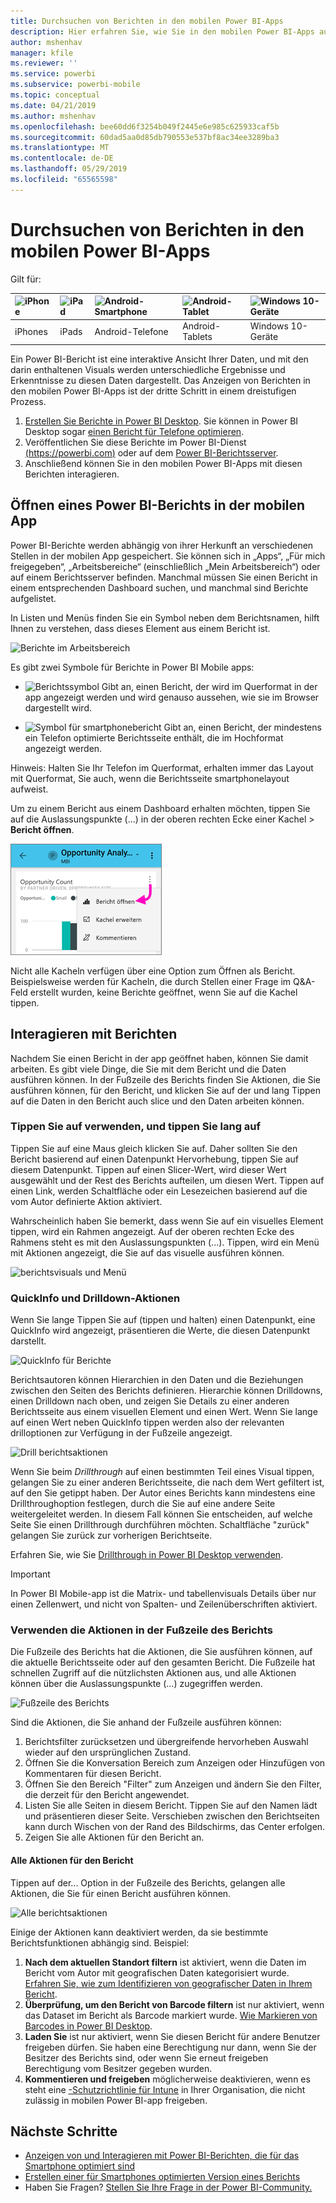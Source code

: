 ```yaml
---
title: Durchsuchen von Berichten in den mobilen Power BI-Apps
description: Hier erfahren Sie, wie Sie in den mobilen Power BI-Apps auf Ihrem Telefon oder Tablet Berichte anzeigen und mit diesen interagieren. Erstellen Sie Berichte im Power BI-Dienst oder in Power BI Desktop, und verwenden Sie sie anschließend in den mobilen Apps.
author: mshenhav
manager: kfile
ms.reviewer: ''
ms.service: powerbi
ms.subservice: powerbi-mobile
ms.topic: conceptual
ms.date: 04/21/2019
ms.author: mshenhav
ms.openlocfilehash: bee60dd6f3254b049f2445e6e985c625933caf5b
ms.sourcegitcommit: 60dad5aa0d85db790553e537bf8ac34ee3289ba3
ms.translationtype: MT
ms.contentlocale: de-DE
ms.lasthandoff: 05/29/2019
ms.locfileid: "65565598"
---
```

# <a name="explore-reports-in-the-power-bi-mobile-apps"></a>Durchsuchen von Berichten in den mobilen Power BI-Apps
Gilt für:

| ![iPhone](././media/mobile-reports-in-the-mobile-apps/ios-logo-40-px.png) | ![iPad](././media/mobile-reports-in-the-mobile-apps/ios-logo-40-px.png) | ![Android-Smartphone](././media/mobile-reports-in-the-mobile-apps/android-logo-40-px.png) | ![Android-Tablet](././media/mobile-reports-in-the-mobile-apps/android-logo-40-px.png) | ![Windows 10-Geräte](./media/mobile-reports-in-the-mobile-apps/win-10-logo-40-px.png) |
|:--- |:--- |:--- |:--- |:--- |
| iPhones |iPads |Android-Telefone |Android-Tablets |Windows 10-Geräte |

Ein Power BI-Bericht ist eine interaktive Ansicht Ihrer Daten, und mit den darin enthaltenen Visuals werden unterschiedliche Ergebnisse und Erkenntnisse zu diesen Daten dargestellt. Das Anzeigen von Berichten in den mobilen Power BI-Apps ist der dritte Schritt in einem dreistufigen Prozess.

1. [Erstellen Sie Berichte in Power BI Desktop](../../desktop-report-view.md). Sie können in Power BI Desktop sogar [einen Bericht für Telefone optimieren](mobile-apps-view-phone-report.md). 
2. Veröffentlichen Sie diese Berichte im Power BI-Dienst [(https://powerbi.com)](https://powerbi.com) oder auf dem [Power BI-Berichtsserver](../../report-server/get-started.md).  
3. Anschließend können Sie in den mobilen Power BI-Apps mit diesen Berichten interagieren.

## <a name="open-a-power-bi-report-in-the-mobile-app"></a>Öffnen eines Power BI-Berichts in der mobilen App
Power BI-Berichte werden abhängig von ihrer Herkunft an verschiedenen Stellen in der mobilen App gespeichert. Sie können sich in „Apps“, „Für mich freigegeben“, „Arbeitsbereiche“ (einschließlich „Mein Arbeitsbereich“) oder auf einem Berichtsserver befinden. Manchmal müssen Sie einen Bericht in einem entsprechenden Dashboard suchen, und manchmal sind Berichte aufgelistet.

In Listen und Menüs finden Sie ein Symbol neben dem Berichtsnamen, hilft Ihnen zu verstehen, dass dieses Element aus einem Bericht ist. 

![Berichte im Arbeitsbereich](./media/mobile-reports-in-the-mobile-apps/reports-my-workspace.png) 

Es gibt zwei Symbole für Berichte in Power BI Mobile apps:

* ![Berichtssymbol](./media/mobile-reports-in-the-mobile-apps/report-default-icon.png) Gibt an, einen Bericht, der wird im Querformat in der app angezeigt werden und wird genauso aussehen, wie sie im Browser dargestellt wird.

* ![Symbol für smartphonebericht](./media/mobile-reports-in-the-mobile-apps/report-phone-icon.png) Gibt an, einen Bericht, der mindestens ein Telefon optimierte Berichtsseite enthält, die im Hochformat angezeigt werden. 

Hinweis: Halten Sie Ihr Telefon im Querformat, erhalten immer das Layout mit Querformat, Sie auch, wenn die Berichtsseite smartphonelayout aufweist. 

Um zu einem Bericht aus einem Dashboard erhalten möchten, tippen Sie auf die Auslassungspunkte (...) in der oberen rechten Ecke einer Kachel > **Bericht öffnen**.
  
  ![Bericht öffnen](./media/mobile-reports-in-the-mobile-apps/power-bi-android-open-report-tile.png)
  
  Nicht alle Kacheln verfügen über eine Option zum Öffnen als Bericht. Beispielsweise werden für Kacheln, die durch Stellen einer Frage im Q&A-Feld erstellt wurden, keine Berichte geöffnet, wenn Sie auf die Kachel tippen. 
  
## <a name="interacting-with-reports"></a>Interagieren mit Berichten
Nachdem Sie einen Bericht in der app geöffnet haben, können Sie damit arbeiten. Es gibt viele Dinge, die Sie mit dem Bericht und die Daten ausführen können. In der Fußzeile des Berichts finden Sie Aktionen, die Sie ausführen können, für den Bericht, und klicken Sie auf der und lang Tippen auf die Daten in den Bericht auch slice und den Daten arbeiten können.

### <a name="using-tap-and-long-tap"></a>Tippen Sie auf verwenden, und tippen Sie lang auf
Tippen Sie auf eine Maus gleich klicken Sie auf. Daher sollten Sie den Bericht basierend auf einen Datenpunkt Hervorhebung, tippen Sie auf diesem Datenpunkt.
Tippen auf einen Slicer-Wert, wird dieser Wert ausgewählt und der Rest des Berichts aufteilen, um diesen Wert. Tippen auf einen Link, werden Schaltfläche oder ein Lesezeichen basierend auf die vom Autor definierte Aktion aktiviert.

Wahrscheinlich haben Sie bemerkt, dass wenn Sie auf ein visuelles Element tippen, wird ein Rahmen angezeigt. Auf der oberen rechten Ecke des Rahmens steht es mit den Auslassungspunkten (...). Tippen, wird ein Menü mit Aktionen angezeigt, die Sie auf das visuelle ausführen können.

![berichtsvisuals und Menü](./media/mobile-reports-in-the-mobile-apps/report-visual-menu.png)

### <a name="tooltip-and-drill-actions"></a>QuickInfo und Drilldown-Aktionen

Wenn Sie lange Tippen Sie auf (tippen und halten) einen Datenpunkt, eine QuickInfo wird angezeigt, präsentieren die Werte, die diesen Datenpunkt darstellt. 

![QuickInfo für Berichte](./media/mobile-reports-in-the-mobile-apps/report-tooltip.png)

Berichtsautoren können Hierarchien in den Daten und die Beziehungen zwischen den Seiten des Berichts definieren. Hierarchie können Drilldowns, einen Drilldown nach oben, und zeigen Sie Details zu einer anderen Berichtsseite aus einem visuellen Element und einen Wert. Wenn Sie lange auf einen Wert neben QuickInfo tippen werden also der relevanten drilloptionen zur Verfügung in der Fußzeile angezeigt. 

![Drill berichtsaktionen](./media/mobile-reports-in-the-mobile-apps/report-drill-actions.png)

Wenn Sie beim *Drillthrough* auf einen bestimmten Teil eines Visual tippen, gelangen Sie zu einer anderen Berichtsseite, die nach dem Wert gefiltert ist, auf den Sie getippt haben.  Der Autor eines Berichts kann mindestens eine Drillthroughoption festlegen, durch die Sie auf eine andere Seite weitergeleitet werden. In diesem Fall können Sie entscheiden, auf welche Seite Sie einen Drillthrough durchführen möchten. Schaltfläche "zurück" gelangen Sie zurück zur vorherigen Berichtseite.

Erfahren Sie, wie Sie [Drillthrough in Power BI Desktop verwenden](../../desktop-drillthrough.md).
   
   > [!IMPORTANT]
   > In Power BI Mobile-app ist die Matrix- und tabellenvisuals Details über nur einen Zellenwert, und nicht von Spalten- und Zeilenüberschriften aktiviert.
   
   
   
### <a name="using-the-actions-in-the-report-footer"></a>Verwenden die Aktionen in der Fußzeile des Berichts
Die Fußzeile des Berichts hat die Aktionen, die Sie ausführen können, auf die aktuelle Berichtsseite oder auf den gesamten Bericht. Die Fußzeile hat schnellen Zugriff auf die nützlichsten Aktionen aus, und alle Aktionen können über die Auslassungspunkte (...) zugegriffen werden.

![Fußzeile des Berichts](./media/mobile-reports-in-the-mobile-apps/report-footer.png)

Sind die Aktionen, die Sie anhand der Fußzeile ausführen können:
1) Berichtsfilter zurücksetzen und übergreifende hervorheben Auswahl wieder auf den ursprünglichen Zustand.
2) Öffnen Sie die Konversation Bereich zum Anzeigen oder Hinzufügen von Kommentaren für diesen Bericht.
3) Öffnen Sie den Bereich "Filter" zum Anzeigen und ändern Sie den Filter, die derzeit für den Bericht angewendet.
4) Listen Sie alle Seiten in diesem Bericht. Tippen Sie auf den Namen lädt und präsentieren dieser Seite.
Verschieben zwischen den Berichtseiten kann durch Wischen von der Rand des Bildschirms, das Center erfolgen.
5) Zeigen Sie alle Aktionen für den Bericht an.

#### <a name="all-report-actions"></a>Alle Aktionen für den Bericht
Tippen auf der... Option in der Fußzeile des Berichts, gelangen alle Aktionen, die Sie für einen Bericht ausführen können. 

![Alle berichtsaktionen](./media/mobile-reports-in-the-mobile-apps/report-all-actions.png)

Einige der Aktionen kann deaktiviert werden, da sie bestimmte Berichtsfunktionen abhängig sind.
Beispiel:
1) **Nach dem aktuellen Standort filtern** ist aktiviert, wenn die Daten im Bericht vom Autor mit geografischen Daten kategorisiert wurde. [Erfahren Sie, wie zum Identifizieren von geografischer Daten in Ihrem Bericht](https://docs.microsoft.com/power-bi/desktop-mobile-geofiltering).
2) **Überprüfung, um den Bericht von Barcode filtern** ist nur aktiviert, wenn das Dataset im Bericht als Barcode markiert wurde. [Wie Markieren von Barcodes in Power BI Desktop](https://docs.microsoft.com/power-bi/desktop-mobile-barcodes). 
3) **Laden Sie** ist nur aktiviert, wenn Sie diesen Bericht für andere Benutzer freigeben dürfen. Sie haben eine Berechtigung nur dann, wenn Sie der Besitzer des Berichts sind, oder wenn Sie erneut freigeben Berechtigung vom Besitzer gegeben wurden.
4) **Kommentieren und freigeben** möglicherweise deaktivieren, wenn es steht eine [-Schutzrichtlinie für Intune](https://docs.microsoft.com/intune/app-protection-policies) in Ihrer Organisation, die nicht zulässig in mobilen Power BI-app freigeben. 

## <a name="next-steps"></a>Nächste Schritte
* [Anzeigen von und Interagieren mit Power BI-Berichten, die für das Smartphone optimiert sind](mobile-apps-view-phone-report.md)
* [Erstellen einer für Smartphones optimierten Version eines Berichts](../../desktop-create-phone-report.md)
* Haben Sie Fragen? [Stellen Sie Ihre Frage in der Power BI-Community.](http://community.powerbi.com/)

